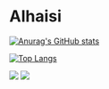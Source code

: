 # AIhaisi #
[![Anurag's GitHub stats](https://github-readme-stats.vercel.app/api?username=AIhaisi&theme=tokyonight)](https://github.com/AIhaisi)

[![Top Langs](https://github-readme-stats.vercel.app/api/top-langs/?username=AIhaisi&hide=javascript,html&theme=tokyonight&layout=compact)](https://github.com/AIhaisi)
<!--
![](http://github-profile-summary-cards.vercel.app/api/cards/stats?username=AIhaisi&theme=transparent)
-->
![](http://github-profile-summary-cards.vercel.app/api/cards/repos-per-language?username=AIhaisi&theme=transparent)
![](http://github-profile-summary-cards.vercel.app/api/cards/most-commit-language?username=AIhaisi&theme=transparent)


<!--
**AIhaisi/AIhaisi** is a ✨ _special_ ✨ repository because its `README.md` (this file) appears on your GitHub profile.

Here are some ideas to get you started:

- 🔭 I’m currently working on ...
- 🌱 I’m currently learning ...
- 👯 I’m looking to collaborate on ...
- 🤔 I’m looking for help with ...
- 💬 Ask me about ...
- 📫 How to reach me: ...
- 😄 Pronouns: ...
- ⚡ Fun fact: ...
-->
